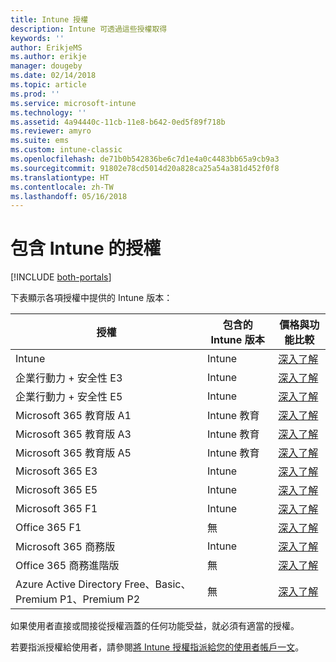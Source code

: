 ```yaml
---
title: Intune 授權
description: Intune 可透過這些授權取得
keywords: ''
author: ErikjeMS
ms.author: erikje
manager: dougeby
ms.date: 02/14/2018
ms.topic: article
ms.prod: ''
ms.service: microsoft-intune
ms.technology: ''
ms.assetid: 4a94440c-11cb-11e8-b642-0ed5f89f718b
ms.reviewer: amyro
ms.suite: ems
ms.custom: intune-classic
ms.openlocfilehash: de71b0b542836be6c7d1e4a0c4483bb65a9cb9a3
ms.sourcegitcommit: 91802e78cd5014d20a828ca25a54a381d452f0f8
ms.translationtype: HT
ms.contentlocale: zh-TW
ms.lasthandoff: 05/16/2018
---
```

# <a name="licenses-that-include-intune"></a>包含 Intune 的授權

[!INCLUDE [both-portals](./includes/note-for-both-portals.md)]

下表顯示各項授權中提供的 Intune 版本：

| 授權 | 包含的 Intune 版本 | 價格與功能比較 |
|-----------------------------------------------------------------------|-------------------------------------------------------------|---|
| Intune | Intune | [深入了解](https://www.microsoft.com/en-us/cloud-platform/microsoft-intune-pricing) |
| 企業行動力 + 安全性 E3 | Intune | [深入了解](https://www.microsoft.com/en-us/cloud-platform/microsoft-intune-pricing) |
| 企業行動力 + 安全性 E5 | Intune | [深入了解](https://www.microsoft.com/en-us/cloud-platform/microsoft-intune-pricing) |
| Microsoft 365 教育版 A1 | Intune 教育 | [深入了解](https://www.microsoft.com/en-us/education/buy-license/microsoft365/default.aspx#) |
| Microsoft 365 教育版 A3 | Intune 教育 | [深入了解](https://www.microsoft.com/en-us/education/buy-license/microsoft365/default.aspx#) |
| Microsoft 365 教育版 A5 | Intune 教育 | [深入了解](https://www.microsoft.com/en-us/education/buy-license/microsoft365/default.aspx#) |
| Microsoft 365 E3 | Intune | [深入了解](https://www.microsoft.com/en-US/microsoft-365/enterprise) |
| Microsoft 365 E5 | Intune | [深入了解](https://www.microsoft.com/en-US/microsoft-365/enterprise) |
| Microsoft 365 F1 | Intune | [深入了解](https://www.microsoft.com/en-us/microsoft-365/enterprise/firstline) |
| Office 365 F1 | 無 | [深入了解](https://www.microsoft.com/en-us/microsoft-365/enterprise/firstline) |
| Microsoft 365 商務版 | Intune | [深入了解](https://www.microsoft.com/en-us/microsoft-365/business) |
| Office 365 商務進階版 | 無 | [深入了解](https://www.microsoft.com/en-us/microsoft-365/business) |
| Azure Active Directory Free、Basic、Premium P1、Premium P2 | 無 | [深入了解](https://azure.microsoft.com/en-us/pricing/details/active-directory/) |

如果使用者直接或間接從授權涵蓋的任何功能受益，就必須有適當的授權。

若要指派授權給使用者，請參閱[將 Intune 授權指派給您的使用者帳戶一文](licenses-assign.md)。

